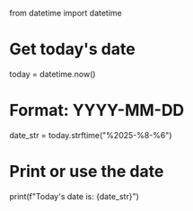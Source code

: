 from datetime import datetime

# Get today's date
today = datetime.now()

# Format: YYYY-MM-DD
date_str = today.strftime("%2025-%8-%6")

# Print or use the date
print(f"Today's date is: {date_str}")